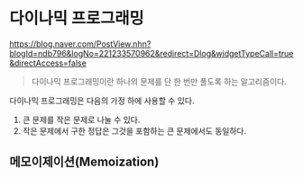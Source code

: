 # 다이나믹 프로그래밍
https://blog.naver.com/PostView.nhn?blogId=ndb796&logNo=221233570962&redirect=Dlog&widgetTypeCall=true&directAccess=false
>다이나믹 프로그래밍이란 하나의 문제를 단 한 번만 풀도록 하는 알고리즘이다.  

다이나믹 프로그래밍은 다음의 가정 하에 사용할 수 있다.
1. 큰 문제를 작은 문제로 나눌 수 있다.
2. 작은 문제에서 구한 정답은 그것을 포함하는 큰 문제에서도 동일하다.

## 메모이제이션(Memoization)
```

```
